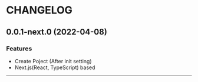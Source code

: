 # CHANGELOG

## 0.0.1-next.0 (2022-04-08)

### Features

- Create Poject (After init setting)
- Next.js(React, TypeScript) based

---